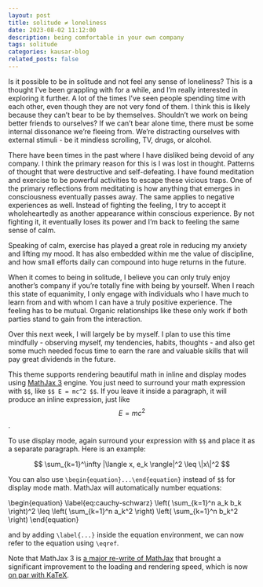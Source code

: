 ```yaml
---
layout: post
title: solitude ≠ loneliness
date: 2023-08-02 11:12:00
description: being comfortable in your own company
tags: solitude
categories: kausar-blog
related_posts: false
---
```


Is it possible to be in solitude and not feel any sense of loneliness? This is a thought I’ve been grappling with for a while, and I’m really interested in exploring it further. A lot of the times I’ve seen people spending time with each other, even though they are not very fond of them. I think this is likely because they can’t bear to be by themselves. Shouldn’t we work on being better friends to ourselves? If we can’t bear alone time, there must be some internal dissonance we’re fleeing from. We’re distracting ourselves with external stimuli - be it mindless scrolling, TV, drugs, or alcohol.

There have been times in the past where I have disliked being devoid of any company. I think the primary reason for this is I was lost in thought. Patterns of thought that were destructive and self-defeating. I have found meditation and exercise to be powerful activities to escape these vicious traps. One of the primary reflections from meditating is how anything that emerges in consciousness eventually passes away. The same applies to negative experiences as well. Instead of fighting the feeling, I try to accept it wholeheartedly as another appearance within conscious experience. By not fighting it, it eventually loses its power and I’m back to feeling the same sense of calm.

Speaking of calm, exercise has played a great role in reducing my anxiety and lifting my mood. It has also embedded within me the value of discipline, and how small efforts daily can compound into huge returns in the future.

When it comes to being in solitude, I believe you can only truly enjoy another’s company if you’re totally fine with being by yourself. When I reach this state of equanimity, I only engage with individuals who I have much to learn from and with whom I can have a truly positive experience. The feeling has to be mutual. Organic relationships like these only work if both parties stand to gain from the interaction.

Over this next week, I will largely be by myself. I plan to use this time mindfully - observing myself, my tendencies, habits, thoughts - and also get some much needed focus time to earn the rare and valuable skills that will pay great dividends in the future.

This theme supports rendering beautiful math in inline and display modes using [MathJax 3](https://www.mathjax.org/) engine. You just need to surround your math expression with `$$`, like `$$ E = mc^2 $$`. If you leave it inside a paragraph, it will produce an inline expression, just like $$ E = mc^2 $$.

To use display mode, again surround your expression with `$$` and place it as a separate paragraph. Here is an example:

$$
\sum_{k=1}^\infty |\langle x, e_k \rangle|^2 \leq \|x\|^2
$$

You can also use `\begin{equation}...\end{equation}` instead of `$$` for display mode math.
MathJax will automatically number equations:

\begin{equation}
\label{eq:cauchy-schwarz}
\left( \sum_{k=1}^n a_k b_k \right)^2 \leq \left( \sum_{k=1}^n a_k^2 \right) \left( \sum_{k=1}^n b_k^2 \right)
\end{equation}

and by adding `\label{...}` inside the equation environment, we can now refer to the equation using `\eqref`.

Note that MathJax 3 is [a major re-write of MathJax](https://docs.mathjax.org/en/latest/upgrading/whats-new-3.0.html) that brought a significant improvement to the loading and rendering speed, which is now [on par with KaTeX](http://www.intmath.com/cg5/katex-mathjax-comparison.php).
